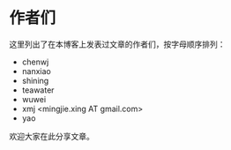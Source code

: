 # 作者们

这里列出了在本博客上发表过文章的作者们，按字母顺序排列：

- chenwj <chenwj AT cs.nctu.edu.tw>
- nanxiao <xiaonan830818 AT gmail.com>
- shining <shiningning1984 AT gmail.com>
- teawater <teawater AT gmail.com>
- wuwei <lazyparser AT gmail.com>
- xmj <mingjie.xing AT gmail.com>
- yao <qiyaoltc AT gmail.com>

欢迎大家在此分享文章。

